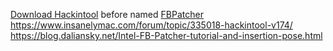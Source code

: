   
[Download Hackintool](http://headsoft.com.au/download/mac/Hackintool.zip) before named [FBPatcher](http://headsoft.com.au/download/mac/FBPatcher.zip)  
https://www.insanelymac.com/forum/topic/335018-hackintool-v174/  
https://blog.daliansky.net/Intel-FB-Patcher-tutorial-and-insertion-pose.html

